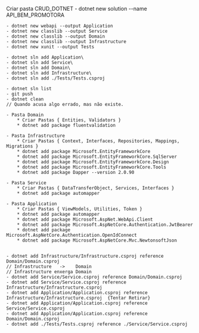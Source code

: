 Criar pasta CRUD_DOTNET
    - dotnet new solution --name API_BEM_PROMOTORA

    - dotnet new webapi --output Application
    - dotnet new classlib --output Service
    - dotnet new classlib --output Domain
    - dotnet new classlib --output Infrastructure
    - dotnet new xunit --output Tests

    - dotnet sln add Application\
    - dotnet sln add Service\
    - dotnet sln add Domain\
    - dotnet sln add Infrastructure\
    - dotnet sln add ./Tests/Tests.csproj

    - dotnet sln list
    - git push
    - dotnet clean
    // Quando acusa algo errado, mas não existe.

    - Pasta Domain
        * Criar Pastas { Entities, Validators }
        * dotnet add package fluentvalidation

    - Pasta Infrastructure
        * Criar Pastas { Context, Interfaces, Repositories, Mappings, Migrations }
        * dotnet add package Microsoft.EntityFrameworkCore
        * dotnet add package Microsoft.EntityFrameworkCore.SqlServer
        * dotnet add package Microsoft.EntityFrameworkCore.Design
        * dotnet add package Microsoft.EntityFrameworkCore.Tools
        * dotnet add package Dapper --version 2.0.90

    - Pasta Service
        * Criar Pastas { DataTransferObject, Services, Interfaces }
        * dotnet add package automapper

    - Pasta Application
        * Criar Pastas { ViewModels, Utilities, Token }
        * dotnet add package automapper
        * dotnet add package Microsoft.AspNet.WebApi.Client
        * dotnet add package Microsoft.AspNetCore.Authentication.JwtBearer
        * dotnet add package Microsoft.AspNetCore.Authentication.OpenIdConnect
        * dotnet add package Microsoft.AspNetCore.Mvc.NewtonsoftJson
    

    - dotnet add Infrastructure/Infrastructure.csproj reference Domain/Domain.csproj
    // Infrastructure   ->    Domain
    // Infrastructure enxerga Domain
    - dotnet add Service/Service.csproj reference Domain/Domain.csproj
    - dotnet add Service/Service.csproj reference Infrastructure/Infrastructure.csproj
    - dotnet add Application/Application.csproj reference Infrastructure/Infrastructure.csproj  {Tentar Retirar}
    - dotnet add Application/Application.csproj reference Service/Service.csproj
    - dotnet add Application/Application.csproj reference Domain/Domain.csproj
    - dotnet add ./Tests/Tests.csproj reference ./Service/Service.csproj